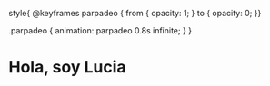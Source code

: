 
style{
@keyframes parpadeo { from { opacity: 1; } to { opacity: 0; }}

.parpadeo { 
    animation: parpadeo 0.8s infinite; 
}
}

<h1 class="parpadeo">Hola, soy Lucia </h1>













<!-- ## Hi there 👋

**luciferma14/luciferma14** is a ✨ _special_ ✨ repository because its `README.md` (this file) appears on your GitHub profile.

Here are some ideas to get you started:

- 🔭 I’m currently working on ...
- 🌱 I’m currently learning ...
- 👯 I’m looking to collaborate on ...
- 🤔 I’m looking for help with ...
- 💬 Ask me about ...
- 📫 How to reach me: ...
- 😄 Pronouns: ...
- ⚡ Fun fact: ... -->

